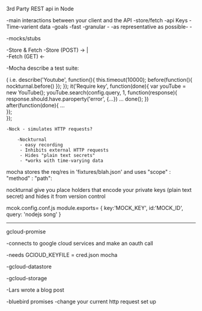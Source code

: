 3rd Party REST api in Node

-main interactions between your client
and the API
	-store/fetch
	-api Keys
	-Time-varient data
-goals
	-fast
	-granular
	- -as representative as possible- -

-mocks/stubs

-Store & Fetch
	-Store (POST) ->
	                |	                
	-Fetch (GET)  <-

-Mocha
	describe a test suite:

(	i.e. describe('Youtube', function(){
			this.timeout(10000);
			before(function(){
					nockturnal.before()
				});
		});
		it('Require key', function(done){
			var youTube = new YouTube();
			youTube.search(config.query, 1, function(response){
				response.should.have.paroperty('error', {...})
				...
			done();
				})
		after(function(done){
				...		
		});		
			});

	-Nock - simulates HTTP requests?

		-Nockturnal
		 - easy recording
		 - Inhibits external HTTP requests
		 - Hides "plain text secrets"
		 - *works with time-varying data

mocha stores the req/res in 'fixtures/blah.json'  and uses "scope" :
				"method" : 
				"path":

nockturnal give you place holders that encode your private keys (plain text secret) and hides it from version control

mcok.config.conf.js
module.exports= {
	key:'MOCK_KEY',
	id:'MOCK_ID',
	query: 'nodejs song'
}




-------------------------


gcloud-promise

-connects to google cloud services and make an oauth call

-needs GClOUD_KEYFILE = cred.json mocha
 
 -gcloud-datastore

 -gcloud-storage

 -Lars wrote a blog post


 -bluebird promises
 -change your current http request set up